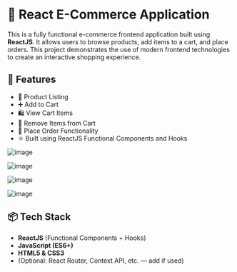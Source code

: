 # 🛒 React E-Commerce Application

This is a fully functional e-commerce frontend application built using **ReactJS**. It allows users to browse products, add items to a cart, and place orders. This project demonstrates the use of modern frontend technologies to create an interactive shopping experience.

## 🚀 Features

- 🧾 Product Listing
- ➕ Add to Cart
- 🛍️ View Cart Items
- 🧹 Remove Items from Cart
- 🧾 Place Order Functionality
- ⚛️ Built using ReactJS Functional Components and Hooks


![image](https://github.com/user-attachments/assets/c811a5d5-3c30-4524-a46a-f4870cf5f273)


![image](https://github.com/user-attachments/assets/e87164c8-351b-4bff-b6c3-49cd66251aab)


![image](https://github.com/user-attachments/assets/deb7bcb8-7cb5-44e7-a457-e3f2c70582b8)

![image](https://github.com/user-attachments/assets/4e07f0c1-e6a0-4681-89fc-b5a6234b0867)





## 📦 Tech Stack

- **ReactJS** (Functional Components + Hooks)
- **JavaScript (ES6+)**
- **HTML5 & CSS3**
- (Optional: React Router, Context API, etc. — add if used)


